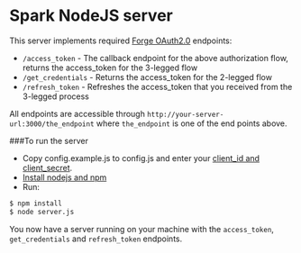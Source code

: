 Spark NodeJS server
===================
This server implements required [Forge OAuth2.0](https://developer-stg.autodesk.com/en/docs/oauth/v2) endpoints:

* `/access_token` - The callback endpoint for the above authorization flow, returns the access_token for the 3-legged flow
* `/get_credentials` - Returns the access_token for the 2-legged flow
* `/refresh_token` - Refreshes the access_token that you received from the 3-legged process


All endpoints are accessible through `http://your-server-url:3000/the_endpoint` where `the_endpoint` is one of the end points above.

###To run the server
* Copy config.example.js to config.js and enter your [client_id and client_secret](https://developer.autodesk.com/myapps). 
* [Install nodejs and npm](https://docs.npmjs.com/getting-started/installing-node)
* Run:
```sh
$ npm install
$ node server.js
```

You now have a server running on your machine with the `access_token`, `get_credentials` and `refresh_token` endpoints.
